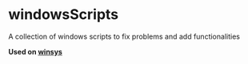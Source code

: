 # windowsScripts
A collection of windows scripts to fix problems and add functionalities

**Used on [winsys](https://github.com/adgellida/winsys)**